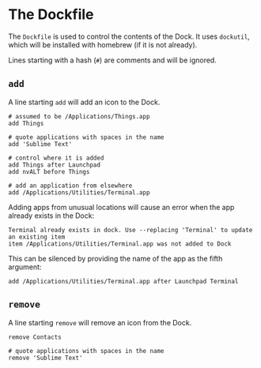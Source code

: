 The Dockfile
============

The `Dockfile` is used to control the contents of the Dock. It uses
`dockutil`, which will be installed with homebrew (if it is not already).

Lines starting with a hash (`#`) are comments and will be ignored.

## `add`

A line starting `add` will add an icon to the Dock.

    # assumed to be /Applications/Things.app
    add Things

    # quote applications with spaces in the name
    add 'Sublime Text'

    # control where it is added
    add Things after Launchpad
    add nvALT before Things

    # add an application from elsewhere
    add /Applications/Utilities/Terminal.app

Adding apps from unusual locations will cause an error when the app already
exists in the Dock:

    Terminal already exists in dock. Use --replacing 'Terminal' to update an existing item
    item /Applications/Utilities/Terminal.app was not added to Dock

This can be silenced by providing the name of the app as the fifth argument:

    add /Applications/Utilities/Terminal.app after Launchpad Terminal


## `remove`

A line starting `remove` will remove an icon from the Dock.

    remove Contacts

    # quote applications with spaces in the name
    remove 'Sublime Text'
